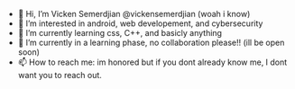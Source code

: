 - 👋 Hi, I’m Vicken Semerdjian @vickensemerdjian (woah i know)
- 👀 I’m interested in android, web developement, and cybersecurity
- 🌱 I’m currently learning css, C++, and basicly anything
- 💞️ I’m currently in a learning phase, no collaboration please!! (ill be open soon)
- 📫 How to reach me: im honored but if you dont already know me, I dont want you to reach out.

<!---
kazooduck/kazooduck is a ✨ special ✨ repository because its `README.md` (this file) appears on your GitHub profile.
You can click the Preview link to take a look at your changes.
--->

